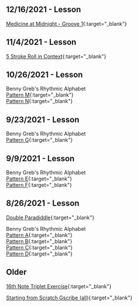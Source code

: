 [//]: # (If want to open in new tab, use {:target="\_blank"} after the URL)
## 12/16/2021 - Lesson

[Medicine at Midnight - Groove 1](https://gscribe.com/share/dyLhwuRyK1xZN1Xm7){:target="\_blank"}

## 11/4/2021 - Lesson

[5 Stroke Roll in Context](https://gscribe.com/share/hdpwopX2j5JwFtMA7){:target="\_blank"}

## 10/26/2021 - Lesson

Benny Greb's Rhythmic Alphabet\
[Pattern M](https://gscribe.com/share/yFMMvP2eTPWjujBs9){:target="\_blank"}\
[Pattern N](https://gscribe.com/share/kP6Q96tzDUiJG5qc7){:target="\_blank"}

## 9/23/2021 - Lesson

Benny Greb's Rhythmic Alphabet\
[Pattern G](https://gscribe.com/share/mwthDjYJQE8tAHoG8){:target="\_blank"}

## 9/9/2021 - Lesson

Benny Greb's Rhythmic Alphabet\
[Pattern E](https://gscribe.com/share/FQVSC9asT1P5gwBq7){:target="\_blank"}\
[Pattern F](https://gscribe.com/share/51zcbUCe7unCwXYT9){:target="\_blank"}

## 8/26/2021 - Lesson

[Double Paradiddle](https://gscribe.com/share/JWREPLz6gkRwTjt79){:target="\_blank"}

Benny Greb's Rhythmic Alphabet\
[Pattern A](https://gscribe.com/share/ZCNzMZyW9eiCzBa46){:target="\_blank"}\
[Pattern B](https://gscribe.com/share/aDViJ4ddpv1NULSj7){:target="\_blank"}\
[Pattern C](https://gscribe.com/share/ZUoS3MUTqnZDmSG38){:target="\_blank"}\
[Pattern D](https://gscribe.com/share/8NkbuCEYDkSuRpoHA){:target="\_blank"}

## Older

[16th Note Triplet Exercise](https://gscribe.com/share/423JrboEhUWBLneJ9){:target="\_blank"}

[Starting from Scratch Gscribe (all)](https://www.mikeslessons.com/course/summary/starting-from-scratch){:target="\_blank"}
